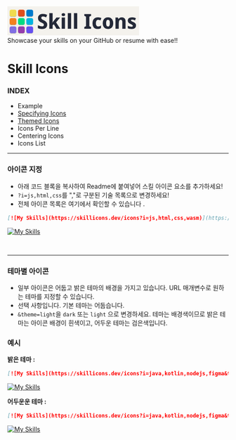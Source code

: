 [![Skill_Icons_Title](./image/skill_icons.png)](https://skillicons.dev/)
<br/>
Showcase your skills on your GitHub or resume with ease!!

# Skill Icons
>

### INDEX
- Example
- [Specifying Icons](#아이콘-지정)
- [Themed Icons    ](#테마별-아이콘)
- Icons Per Line
- Centering Icons
- Icons List

---
### 아이콘 지정
- 아래 코드 블록을 복사하여 Readme에 붙여넣어 스킬 아이콘 요소를 추가하세요!
- `?i=js,html,css`를 ","로 구분된 기술 목록으로 변경하세요! 
- 전체 아이콘 목록은 여기에서 확인할 수 있습니다 .

```markdown
[![My Skills](https://skillicons.dev/icons?i=js,html,css,wasm)](https://skillicons.dev)
```
[![My Skills](https://skillicons.dev/icons?i=js,html,css,wasm)](https://skillicons.dev)

<br/>

---
### 테마별 아이콘
- 일부 아이콘은 어둡고 밝은 테마의 배경을 가지고 있습니다. URL 매개변수로 원하는 테마를 지정할 수 있습니다.
- 선택 사항입니다. 기본 테마는 어둡습니다.
- `&theme=light`을 `dark` 또는 `light` 으로 변경하세요. 테마는 배경색이므로 밝은 테마는 아이콘 배경이 흰색이고, 어두운 테마는 검은색입니다.

### 예시
**밝은 테마 :**
```markdown
[![My Skills](https://skillicons.dev/icons?i=java,kotlin,nodejs,figma&theme=light)](https://skillicons.dev)
```
[![My Skills](https://skillicons.dev/icons?i=java,kotlin,nodejs,figma&theme=light)](https://skillicons.dev)



**어두운운 테마 :**
```markdown
[![My Skills](https://skillicons.dev/icons?i=java,kotlin,nodejs,figma&theme=dark)](https://skillicons.dev)
```
[![My Skills](https://skillicons.dev/icons?i=java,kotlin,nodejs,figma&theme=dark)](https://skillicons.dev)


